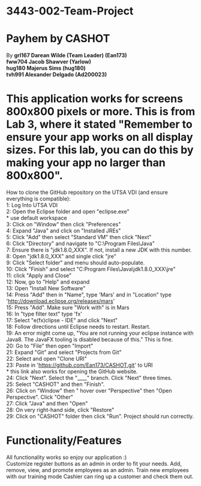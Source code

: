 # 3443-002-Team-Project
# Payhem by CASHOT
By
__grl167 Darean Wilde (Team Leader) (Ean173)__\
__fww704 Jacob Shawver (Yarlow)__\
__hug180 Majerus Sims (hug180)__\
__tvh991 Alexander Delgado (Ad200023)__

# This application works for screens 800x800 pixels or more. This is from Lab 3, where it stated "Remember to ensure your app works on all display sizes. For this lab, you can do this by making your app no larger than 800x800".

How to clone the GitHub repository on the UTSA VDI (and ensure everything is compatible):\
1: Log Into UTSA VDI\
2: Open the Eclipse folder and open "eclipse.exe"\
\* use default workspace\
3: Click on "Window" then click "Preferences"\
4: Expand "Java" and click on "Installed JREs"\
5: Click "Add" then select "Standard VM" then click "Next"\
6: Click "Directory" and navigate to "C:\Program Files\Java"\
7: Ensure there is "jdk1.8.0_XXX". If not, install a new JDK with this number.\
8: Open "jdk1.8.0_XXX" and single click "jre"\
9: Click "Select folder" and menu should auto-populate.\
10: Click "Finish" and select "C:Program Files\Java\jdk1.8.0_XXX\jre"\
11: click "Apply and Close"\
12: Now, go to "Help" and expand\
13: Open "Install New Software"\
14: Press "Add" then in "Name", type 'Mars' and in "Location" type 'http://download.eclipse.org/releases/mars' \
15: Press "Add". Make sure "Work with" is in Mars\
16: In "type filter text" type 'fx'\
17: Select "e(fx)clipse - IDE" and click "Next"\
18: Follow directions until Eclipse needs to restart. Restart.\
19: An error might come up, "You are not running your eclipse instance with Java8. The JavaFX tooling is disabled because of this." This is fine.\
20: Go to "File" then open "Import"\
21: Expand "Git" and select "Projects from Git"\
22: Select and open "Clone URI"\
23: Paste in 'https://github.com/Ean173/CASHOT.git' to URI\
\* this link also works for opening the GitHub website.\
24: Click "Next". Select the "____" branch. Click "Next" three times.\
25: Select "CASHOT" and then "Finish".\
26: Click on "Window" then " hover over "Perspective" then "Open Perspective". Click "Other"\
27: Click "Java" and then "Open"\
28: On very right-hand side, click "Restore"\
29: Click on "CASHOT" folder then click "Run". Project should run correctly.

# Functionality/Features
All functionality works so enjoy our application :)\
Customize register buttons as an admin in order to fit your needs.
Add, remove, view, and  promote employees as an admin.
Train new employees with our training mode
Cashier can ring up a customer and check them out.



